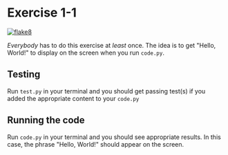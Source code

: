 # Exercise 1-1
[![flake8](https://github.com/fosforics/catcamper-ex1-1/actions/workflows/flake8.yml/badge.svg)](https://github.com/fosforics/catcamper-ex1-1/actions/workflows/flake8.yml)

*Everybody* has to do this exercise at *least* once. The idea is to get "Hello, World!" to display on the screen when
you run `code.py`.

## Testing
Run `test.py` in your terminal and you should get passing test(s) if you added the appropriate content to your `code.py`

## Running the code
Run `code.py` in your terminal and you should see appropriate results. In this case, the phrase "Hello, World!" should
appear on the screen.
